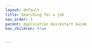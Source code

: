 ```yaml
---
layout: default
title: Searching for a job
nav_order: 3
parent: Application Quickstart Guide
has_children: true


---
```

